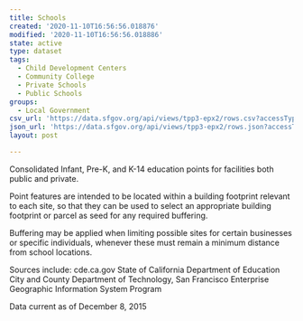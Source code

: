 ```yaml
---
title: Schools
created: '2020-11-10T16:56:56.018876'
modified: '2020-11-10T16:56:56.018886'
state: active
type: dataset
tags:
  - Child Development Centers
  - Community College
  - Private Schools
  - Public Schools
groups:
  - Local Government
csv_url: 'https://data.sfgov.org/api/views/tpp3-epx2/rows.csv?accessType=DOWNLOAD'
json_url: 'https://data.sfgov.org/api/views/tpp3-epx2/rows.json?accessType=DOWNLOAD'
layout: post

---
```

Consolidated Infant, Pre-K, and K-14 education points for facilities both public and private.

Point features are intended to be located within a building footprint relevant to each site, so that they can be used to select an appropriate building footprint or parcel as seed for any required buffering.

Buffering may be applied when limiting possible sites for certain businesses or specific individuals, whenever these must remain a minimum distance from school locations.

Sources include: cde.ca.gov  State of California Department of Education
City and County Department of Technology, San Francisco Enterprise Geographic Information System Program

Data current as of December 8, 2015
